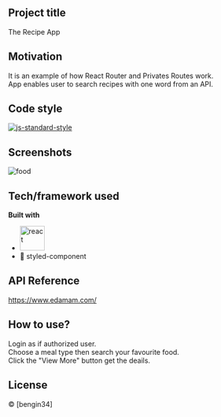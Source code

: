 ## Project title
The Recipe App

## Motivation
It is an example of how React Router and Privates Routes work.
<br>
App enables user to search recipes with one word from an API.

## Code style
[![js-standard-style](https://img.shields.io/badge/code%20style-standard-brightgreen.svg?style=flat)](https://github.com/feross/standard)
 
## Screenshots
![food](https://user-images.githubusercontent.com/118957608/223145766-026f4555-57a3-4b4f-b068-1a53c248ced1.gif)


## Tech/framework used

<b>Built with</b>
- <a href="#" target="_blank"> <img src="https://cdn.icon-icons.com/icons2/2415/PNG/512/react_original_wordmark_logo_icon_146375.png" alt="react" width="50"/> </a> 
- 💅 styled-component

## API Reference

https://www.edamam.com/

## How to use?
Login as if authorized user.<br>
Choose a meal type then search your favourite food. <br>
Click the "View More" button get the deails.

## License
 © [bengin34]
